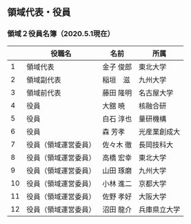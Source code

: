 ## 領域代表・役員
 

### 領域２役員名簿（2020.5.1現在）

| 　 | 役職名 | 名前 | 所属 |
| ---- | ---- | ---- | ---- |
| 1 | 領域代表 | 金子 俊郎 | 東北大学 |
| 2 | 領域副代表 | 稲垣　滋 | 九州大学 |
| 3 | 領域前代表 | 藤田 隆明 | 名古屋大学 |
| 4 | 役員 | 大舘 暁 | 核融合研 |
| 5 | 役員 | 白石 淳也 | 量研機構 |
| 6 | 役員 | 森 芳孝 | 光産業創成大 |
| 7 | 役員（領域運営委員） | 佐々木 徹 | 長岡技科大 |
| 8 | 役員（領域運営委員） | 高橋 宏幸 | 東北大学 |
| 9 | 役員（領域運営委員） | 山田 琢磨 | 九州大学 |
| 10 | 役員（領域運営委員） | 小林 進二 | 京都大学 |
| 11 | 役員（領域運営委員） | 佐野 孝好 | 大阪大学 |
| 12 | 役員（領域運営委員） | 沼田 龍介 | 兵庫県立大学 |